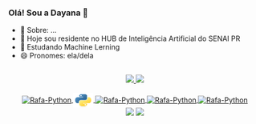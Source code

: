 ### Olá! Sou a Dayana 👋

- 💬 Sobre: ...
- 🔭 Hoje sou residente no HUB de Inteligência Artificial do SENAI PR
- 🌱 Estudando Machine Lerning 
- 😄 Pronomes: ela/dela

##

<div align="center">
  <a href="https://github.com/DayanaCris">
  <img height="140em" src="https://github-readme-stats.vercel.app/api?username=DayanaCris&show_icons=true&theme=dracula&include_all_commits=true&count_private=true"/>
  <img height="140em" src="https://github-readme-stats.vercel.app/api/top-langs/?username=DayanaCris&layout=compact&langs_count=7&theme=dracula"/>
</div>

<div align="center" style="display: inline_block"><br>
   <img align="center" alt="Rafa-Python" height="30" width="40" src="https://cdn.jsdelivr.net/gh/devicons/devicon/icons/matlab/matlab-original.svg" />
  <img align="center" alt="Rafa-Python" height="30" width="40" src="https://raw.githubusercontent.com/devicons/devicon/master/icons/python/python-original.svg">
  <img align="center" alt="Rafa-Python" height="30" width="40" src="https://cdn.jsdelivr.net/gh/devicons/devicon/icons/latex/latex-original.svg" />
   <img align="center" alt="Rafa-Python" height="30" width="40" src="https://cdn.jsdelivr.net/gh/devicons/devicon/icons/linux/linux-original.svg" />
 <img align="center" alt="Rafa-Python" height="30" width="40" src="https://cdn.jsdelivr.net/gh/devicons/devicon/icons/github/github-original.svg" />
 </div>
 
 <div align="center">
  <a href = "mailto:dayanacristinesantos89@gmail.com"><img src="https://img.shields.io/badge/-Gmail-%23333?style=for-the-badge&logo=gmail&logoColor=white" target="_blank"></a>
  <a href="https://www.linkedin.com/in/dayana-cristine-dos-santos-8b786b131/" target="_blank"><img src="https://img.shields.io/badge/-LinkedIn-%230077B5?style=for-the-badge&logo=linkedin&logoColor=white" target="_blank"></a> 
 
  </div>
